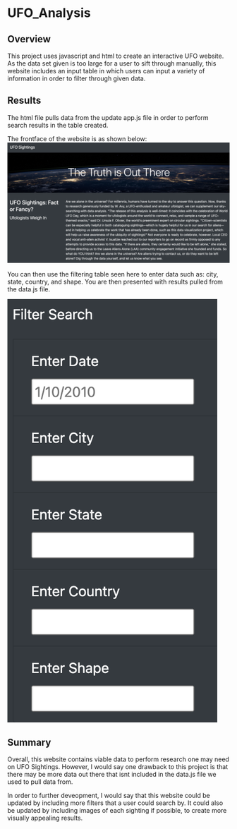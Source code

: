 # UFO_Analysis

## Overview
This project uses javascript and html to create an interactive UFO website. As the data set given is too large for a user to sift through manually, this website includes an input table in which users can input a variety of information in order to filter through given data. 

## Results
The html file pulls data from the update app.js file in order to perform search results in the table created. 

The frontface of the website is as shown below:
![Website](https://github.com/heatherhutchinson211/UFO_Analysis/blob/main/Screenshot%202023-02-15%20at%2010.17.37%20PM.png)

You can then use the filtering table seen here to enter data such as: city, state, country, and shape.  You are then presented with results pulled from the data.js file.

![Table](https://github.com/heatherhutchinson211/UFO_Analysis/blob/main/Screenshot%202023-02-15%20at%2010.17.16%20PM.png)

## Summary

Overall, this website contains viable data to perform research one may need on UFO Sightings.
However, I would say one drawback to this project is that there may be more data out there that isnt included in the data.js file we used to pull data from.

In order to further deveopment, I would say that this website could be updated by including more filters that a user could search by.  It could also be updated by including images of each sighting if possible, to create more visually appealing results. 
